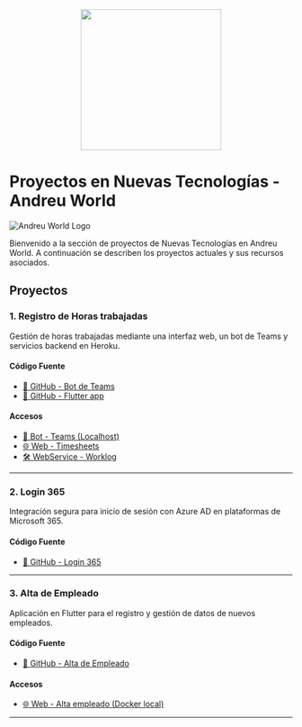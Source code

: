 <center><img src="https://www.tureforma.org/wp-content/uploads/2022/09/LOGO-ANDREU-WORLD.jpg" width="250"/></center>

# Proyectos en Nuevas Tecnologías - Andreu World

![Andreu World Logo](https://www.tureforma.org/wp-content/uploads/2022/09/LOGO-ANDREU-WORLD.jpg)

Bienvenido a la sección de proyectos de Nuevas Tecnologías en Andreu World. A continuación se describen los proyectos actuales y sus recursos asociados.

## Proyectos

### 1. Registro de Horas trabajadas
Gestión de horas trabajadas mediante una interfaz web, un bot de Teams y servicios backend en Heroku.

#### Código Fuente
- [🐙 GitHub - Bot de Teams](https://github.com/Andreu-World/dreu_bot/tree/develop/aw_dreu_bot)
- [🐙 GitHub - Flutter app](https://github.com/Andreu-World/tempo/tree/develop/tempo)

#### Accesos
- [🤖 Bot - Teams (Localhost)](http://localhost:56150/)
- [🌐 Web - Timesheets](https://web-timesheets-67c48e56de66.herokuapp.com/)
- [🛠️ WebService - Worklog](https://ws-worklog-8fef2e39684d.herokuapp.com/fichajes)

---

### 2. Login 365
Integración segura para inicio de sesión con Azure AD en plataformas de Microsoft 365.

#### Código Fuente
- [🐙 GitHub - Login 365](https://github.com/Andreu-World/apps-aw_login/tree/develop)

---

### 3. Alta de Empleado
Aplicación en Flutter para el registro y gestión de datos de nuevos empleados.

#### Código Fuente
- [🐙 GitHub - Alta de Empleado](https://github.com/Andreu-World/apps-aw_new_employee/tree/develop)

#### Accesos
- [🌐 Web - Alta empleado (Docker local)](http://localhost:8080)

---

